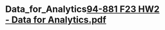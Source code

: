 # Data_for_Analytics[94-881 F23 HW2 - Data for Analytics.pdf](https://github.com/guptaditi02/Data_for_Analytics/files/13033312/94-881.F23.HW2.-.Data.for.Analytics.pdf)
